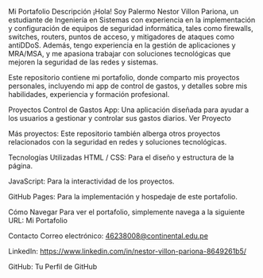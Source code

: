 Mi Portafolio
Descripción
¡Hola! Soy Palermo Nestor Villon Pariona, un estudiante de Ingeniería en Sistemas con experiencia en la implementación y configuración de equipos de seguridad informática, tales como firewalls, switches, routers, puntos de acceso, y mitigadores de ataques como antiDDoS. Además, tengo experiencia en la gestión de aplicaciones y MRA/MSA, y me apasiona trabajar con soluciones tecnológicas que mejoren la seguridad de las redes y sistemas.

Este repositorio contiene mi portafolio, donde comparto mis proyectos personales, incluyendo mi app de control de gastos, y detalles sobre mis habilidades, experiencia y formación profesional.

Proyectos
Control de Gastos App: Una aplicación diseñada para ayudar a los usuarios a gestionar y controlar sus gastos diarios. Ver Proyecto

Más proyectos: Este repositorio también alberga otros proyectos relacionados con la seguridad en redes y soluciones tecnológicas.

Tecnologías Utilizadas
HTML / CSS: Para el diseño y estructura de la página.

JavaScript: Para la interactividad de los proyectos.

GitHub Pages: Para la implementación y hospedaje de este portafolio.

Cómo Navegar
Para ver el portafolio, simplemente navega a la siguiente URL:
Mi Portafolio

Contacto
Correo electrónico: 46238008@continental.edu.pe

LinkedIn: https://www.linkedin.com/in/nestor-villon-pariona-8649261b5/

GitHub: Tu Perfil de GitHub
